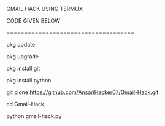 GMAIL HACK USING TERMUX

CODE GIVEN BELOW

====================================

pkg update

pkg upgrade

pkg install git

pkg install python

git clone https://github.com/AnsariHacker07/Gmail-Hack.git

cd Gmail-Hack

python gmail-hack.py

